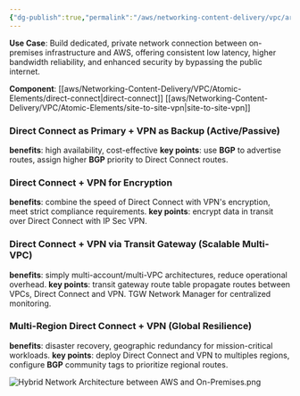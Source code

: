 ```yaml
---
{"dg-publish":true,"permalink":"/aws/networking-content-delivery/vpc/architectures/hybrid-network-architecture-between-aws-and-on-premises/"}
---
```


**Use Case**: Build dedicated, private network connection between on-premises infrastructure and AWS, offering consistent low latency, higher bandwidth reliability, and enhanced security by bypassing the public internet.

**Component**:
[[aws/Networking-Content-Delivery/VPC/Atomic-Elements/direct-connect\|direct-connect]]  [[aws/Networking-Content-Delivery/VPC/Atomic-Elements/site-to-site-vpn\|site-to-site-vpn]]

### Direct Connect as Primary + VPN as Backup (Active/Passive)
**benefits**: high availability, cost-effective
**key points**: use **BGP** to advertise routes, assign higher **BGP** priority to Direct Connect routes. 

### Direct Connect + VPN for Encryption
**benefits**: combine the speed of Direct Connect with VPN's encryption, meet strict compliance requirements.
**key points**: encrypt data in transit over Direct Connect with IP Sec VPN.

### Direct Connect + VPN via Transit Gateway (Scalable Multi-VPC)
**benefits**: simply multi-account/multi-VPC architectures, reduce operational overhead.
**key points**: transit gateway route table propagate routes between VPCs, Direct Connect and VPN. TGW Network Manager for centralized monitoring.

### Multi-Region Direct Connect + VPN (Global Resilience)
**benefits**: disaster recovery, geographic redundancy for mission-critical workloads.
**key points**: deploy Direct Connect and VPN to multiples regions, configure **BGP** community tags to prioritize regional routes.

![Hybrid Network Architecture between AWS and On-Premises.png](/img/user/aws/Networking-Content-Delivery/VPC/png/Hybrid%20Network%20Architecture%20between%20AWS%20and%20On-Premises.png)